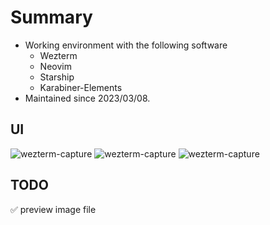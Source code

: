 # Summary
- Working environment with the following software
  - Wezterm
  - Neovim
  - Starship
  - Karabiner-Elements
- Maintained since 2023/03/08.

## UI

![wezterm-capture](https://github.com/queuek/dotfiles/blob/main/img/nvim-20230503-1.png)
![wezterm-capture](https://github.com/queuek/dotfiles/blob/main/img/nvim-20230503-2.png)
![wezterm-capture](https://github.com/queuek/dotfiles/blob/main/img/nvim-20230503-3.png)

## TODO
✅ preview image file
